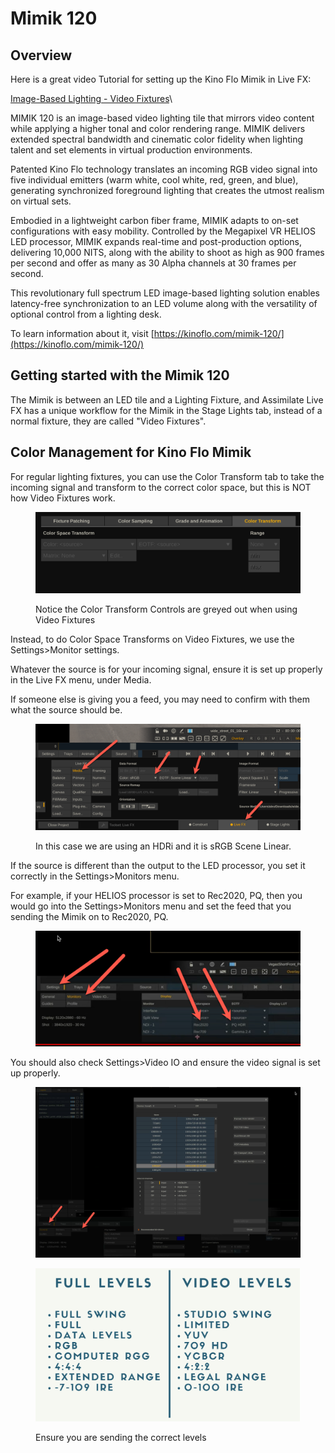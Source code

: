 # Mimik 120

## Overview

Here is a great video Tutorial for setting up the Kino Flo Mimik in Live FX:

[Image-Based Lighting - Video Fixtures](https://youtu.be/kiXWHEGBUJE?si=iobk7B9s8CWmcFag)\


MIMIK 120 is an image-based video lighting tile that mirrors video content while applying a higher tonal and color rendering range. MIMIK delivers extended spectral bandwidth and cinematic color fidelity when lighting talent and set elements in virtual production environments.

Patented Kino Flo technology translates an incoming RGB video signal into five individual emitters (warm white, cool white, red, green, and blue), generating synchronized foreground lighting that creates the utmost realism on virtual sets.

Embodied in a lightweight carbon fiber frame, MIMIK adapts to on-set configurations with easy mobility. Controlled by the Megapixel VR HELIOS LED processor, MIMIK expands real-time and post-production options, delivering 10,000 NITS, along with the ability to shoot as high as 900 frames per second and offer as many as 30 Alpha channels at 30 frames per second.

This revolutionary full spectrum LED image-based lighting solution enables latency-free synchronization to an LED volume along with the versatility of optional control from a lighting desk.

To learn information about it, visit [https://kinoflo.com/mimik-120/](https://kinoflo.com/mimik-120/)



## Getting started with the Mimik 120



The Mimik is between an LED tile and a Lighting Fixture, and Assimilate Live FX has a unique workflow for the Mimik in the Stage Lights tab, instead of a normal fixture, they are called "Video Fixtures".

## Color Management for Kino Flo Mimik

For regular lighting fixtures, you can use the Color Transform tab to take the incoming signal and transform to the correct color space, but this is NOT how Video Fixtures work.

<figure><img src="../../../.gitbook/assets/image (288).png" alt=""><figcaption><p>Notice the Color Transform Controls are greyed out when using Video Fixtures</p></figcaption></figure>

&#x20;Instead, to do Color Space Transforms on Video Fixtures, we use the Settings>Monitor settings.&#x20;

Whatever the source is for your incoming signal, ensure it is set up properly in the Live FX menu, under Media.&#x20;

If someone else is giving you a feed, you may need to confirm with them what the source should be.&#x20;

<figure><img src="../../../.gitbook/assets/image (290).png" alt=""><figcaption><p>In this case we are using an HDRi and it is sRGB Scene Linear. </p></figcaption></figure>

If the source is different than the output to the LED processor, you set it correctly in the Settings>Monitors menu.&#x20;

For example, if your HELIOS processor is set to Rec2020, PQ, then you would go into the Settings>Monitors menu and set the feed that you sending the Mimik on to Rec2020, PQ.&#x20;

<figure><img src="../../../.gitbook/assets/image (289).png" alt=""><figcaption></figcaption></figure>

You should also check Settings>Video IO and ensure the video signal is set up properly.&#x20;

<figure><img src="../../../.gitbook/assets/image (291).png" alt=""><figcaption></figcaption></figure>

<figure><img src="../../../.gitbook/assets/image (292).png" alt=""><figcaption><p>Ensure you are sending the correct levels</p></figcaption></figure>

